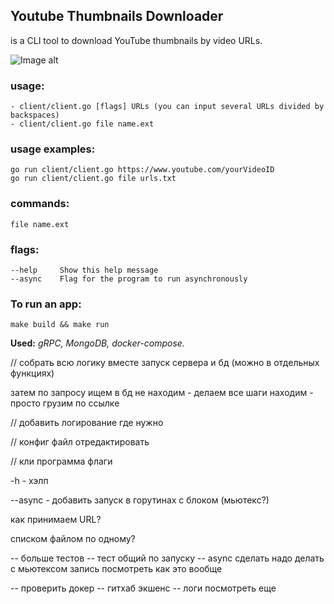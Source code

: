 ## Youtube Thumbnails Downloader 

is a CLI tool to download YouTube thumbnails by video URLs.

![Image alt](https://github.com/SubochevaValeriya/gRPC-service-loading-youtube-thumbnails-/blob/dev/server/internal/logo.png)

### usage: 
```
- client/client.go [flags] URLs (you can input several URLs divided by backspaces)
- client/client.go file name.ext 
```
### usage examples:
```
go run client/client.go https://www.youtube.com/yourVideoID
go run client/client.go file urls.txt
```

### commands:

``` file name.ext ```

### flags:
```
--help     Show this help message
--async    Flag for the program to run asynchronously
```  

### To run an app:

```
make build && make run
```

**Used:** *gRPC, MongoDB, docker-compose.*

// собрать всю логику вместе
запуск сервера и бд (можно в отдельных функциях)

затем по запросу ищем в бд
не находим - делаем все шаги
находим - просто грузим по ссылке

// добавить логирование где нужно

// конфиг файл отредактировать

// кли программа
флаги

-h - хэлп

--async - добавить запуск в горутинах с блоком (мьютекс?)

как принимаем URL?

списком
файлом 
по одному?


-- больше тестов 
-- тест общий по запуску
-- async сделать
надо делать с мьютексом запись
посмотреть как это вообще

-- проверить докер
-- гитхаб экшенс
-- логи посмотреть еще

